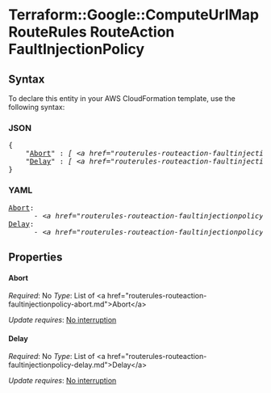 # Terraform::Google::ComputeUrlMap RouteRules RouteAction FaultInjectionPolicy

## Syntax

To declare this entity in your AWS CloudFormation template, use the following syntax:

### JSON

<pre>
{
    "<a href="#abort" title="Abort">Abort</a>" : <i>[ &lt;a href=&#34;routerules-routeaction-faultinjectionpolicy-abort.md&#34;&gt;Abort&lt;/a&gt;, ... ]</i>,
    "<a href="#delay" title="Delay">Delay</a>" : <i>[ &lt;a href=&#34;routerules-routeaction-faultinjectionpolicy-delay.md&#34;&gt;Delay&lt;/a&gt;, ... ]</i>
}
</pre>

### YAML

<pre>
<a href="#abort" title="Abort">Abort</a>: <i>
      - &lt;a href=&#34;routerules-routeaction-faultinjectionpolicy-abort.md&#34;&gt;Abort&lt;/a&gt;</i>
<a href="#delay" title="Delay">Delay</a>: <i>
      - &lt;a href=&#34;routerules-routeaction-faultinjectionpolicy-delay.md&#34;&gt;Delay&lt;/a&gt;</i>
</pre>

## Properties

#### Abort

_Required_: No
_Type_: List of &lt;a href=&#34;routerules-routeaction-faultinjectionpolicy-abort.md&#34;&gt;Abort&lt;/a&gt;

_Update requires_: [No interruption](https://docs.aws.amazon.com/AWSCloudFormation/latest/UserGuide/using-cfn-updating-stacks-update-behaviors.html#update-no-interrupt)

#### Delay

_Required_: No
_Type_: List of &lt;a href=&#34;routerules-routeaction-faultinjectionpolicy-delay.md&#34;&gt;Delay&lt;/a&gt;

_Update requires_: [No interruption](https://docs.aws.amazon.com/AWSCloudFormation/latest/UserGuide/using-cfn-updating-stacks-update-behaviors.html#update-no-interrupt)

